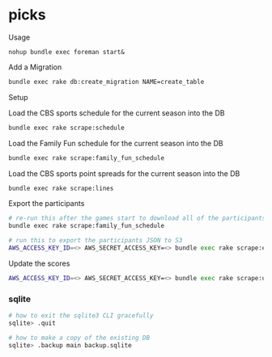 picks
=====

Usage

```
nohup bundle exec foreman start&
```

Add a Migration

``` bash
bundle exec rake db:create_migration NAME=create_table
```

Setup

Load the CBS sports schedule for the current season into the DB

``` bash
bundle exec rake scrape:schedule
```

Load the Family Fun schedule for the current season into the DB

``` bash
bundle exec rake scrape:family_fun_schedule
```

Load the CBS sports point spreads for the current season into the DB

``` bash
bundle exec rake scrape:lines
```

Export the participants

``` bash
# re-run this after the games start to download all of the participants into the DB
bundle exec rake scrape:family_fun_schedule

# run this to export the participants JSON to S3
AWS_ACCESS_KEY_ID=<> AWS_SECRET_ACCESS_KEY=<> bundle exec rake scrape:export_participants
```

Update the scores

``` bash
AWS_ACCESS_KEY_ID=<> AWS_SECRET_ACCESS_KEY=<> bundle exec rake scrape:update_scores
```

### sqlite

``` bash
# how to exit the sqlite3 CLI gracefully
sqlite> .quit

# how to make a copy of the existing DB
sqlite> .backup main backup.sqlite
```

